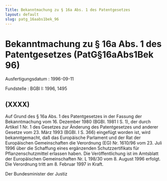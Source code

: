 ```yaml
---
Title: Bekanntmachung zu § 16a Abs. 1 des Patentgesetzes
layout: default
slug: patg_16aabs1bek_96
---
```


# Bekanntmachung zu § 16a Abs. 1 des Patentgesetzes (PatG§16aAbs1Bek 96)

Ausfertigungsdatum
:   1996-09-11

Fundstelle
:   BGBl I: 1996, 1495



## (XXXX)

Auf Grund des § 16a Abs. 1 des Patentgesetzes in der Fassung der
Bekanntmachung vom 16. Dezember 1980 (BGBl. 1981 I S. 1), der durch
Artikel 1 Nr. 1 des Gesetzes zur Änderung des Patentgesetzes und
anderer Gesetze vom 23. März 1993 (BGBl. I S. 366) eingefügt worden
ist, wird bekanntgemacht, daß das Europäische Parlament und der Rat
der Europäischen Gemeinschaften die Verordnung (EG) Nr. 1610/96 vom
23\. Juli 1996 über die Schaffung eines ergänzenden Schutzzertifikats
für Pflanzenschutzmittel erlassen haben. Die Veröffentlichung ist im
Amtsblatt der Europäischen Gemeinschaften Nr. L 198/30 vom 8. August
1996 erfolgt. Die Verordnung tritt am 8. Februar 1997 in Kraft.

Der Bundesminister der Justiz

